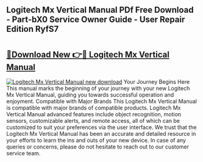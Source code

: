 ## Logitech Mx Vertical Manual PDf Free Download - Part-bX0 Service Owner Guide - User Repair Edition RyfS7

# <h2><a href="http://bc40569.oget.top/?id=Logitech+Mx+Vertical+Manual">🔗Download New 👉🔴 Logitech Mx Vertical Manual</a></h2>

[![Logitech Mx Vertical Manual new download](https://i.imgur.com/5g1atiW.png)](http://bc40569.oget.top/?id=Logitech+Mx+Vertical+Manual)
Your Journey Begins Here This manual marks the beginning of your journey with your new Logitech Mx Vertical Manual, guiding you towards successful operation and enjoyment. Compatible with Major Brands This Logitech Mx Vertical Manual is compatible with major brands of compatible products. Logitech Mx Vertical Manual advanced features include object recognition, motion sensors, customizable alerts, and remote access, all of which can be customized to suit your preferences via the user interface. We trust that the Logitech Mx Vertical Manual has been an accurate and detailed resource in your efforts to learn the ins and outs of your new device. In case of any queries or concerns, please do not hesitate to reach out to our customer service team.
